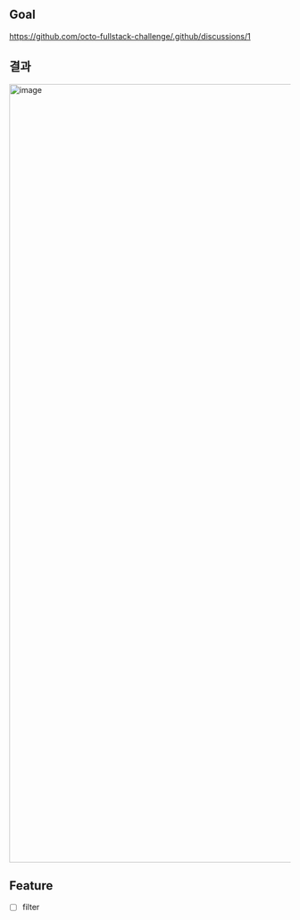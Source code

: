 ## Goal

https://github.com/octo-fullstack-challenge/.github/discussions/1

## 결과

<img width="1393" alt="image" src="https://github.com/user-attachments/assets/4e0e26fb-641d-41fc-ac68-51a6f25b7af6">

## Feature

- [ ] filter

